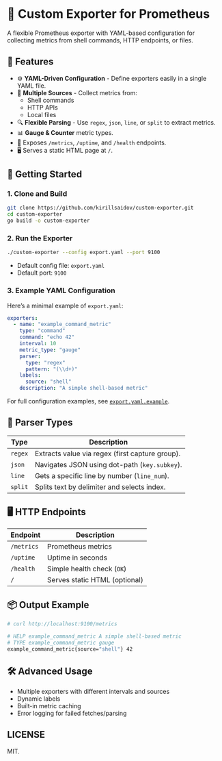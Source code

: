 # 🧪 Custom Exporter for Prometheus
A flexible Prometheus exporter with YAML-based configuration for collecting metrics from shell commands, HTTP endpoints, or files.

## 🔧 Features

* ⚙️ **YAML-Driven Configuration** - Define exporters easily in a single YAML file.
* 🧾 **Multiple Sources** - Collect metrics from:
  * Shell commands
  * HTTP APIs
  * Local files
* 🔍 **Flexible Parsing** - Use `regex`, `json`, `line`, or `split` to extract metrics.
* 📊 **Gauge & Counter** metric types.
* 📡 Exposes `/metrics`, `/uptime`, and `/health` endpoints.
* 🖥️ Serves a static HTML page at `/`.

## 🚀 Getting Started

### 1. Clone and Build

```bash
git clone https://github.com/kirillsaidov/custom-exporter.git
cd custom-exporter
go build -o custom-exporter
```

### 2. Run the Exporter

```bash
./custom-exporter --config export.yaml --port 9100
```

* Default config file: `export.yaml`
* Default port: `9100`

### 3. Example YAML Configuration

Here’s a minimal example of `export.yaml`:

```yaml
exporters:
  - name: "example_command_metric"
    type: "command"
    command: "echo 42"
    interval: 10
    metric_type: "gauge"
    parser:
      type: "regex"
      pattern: "(\\d+)"
    labels:
      source: "shell"
    description: "A simple shell-based metric"
```

For full configuration examples, see [`export.yaml.example`](./export.yaml.example).

## 🧠 Parser Types

| Type    | Description                                     |
| ------- | ----------------------------------------------- |
| `regex` | Extracts value via regex (first capture group). |
| `json`  | Navigates JSON using dot-path (`key.subkey`).   |
| `line`  | Gets a specific line by number (`line_num`).    |
| `split` | Splits text by delimiter and selects index.     |

## 🖥️ HTTP Endpoints

| Endpoint   | Description                   |
| ---------- | ----------------------------- |
| `/metrics` | Prometheus metrics            |
| `/uptime`  | Uptime in seconds             |
| `/health`  | Simple health check (`OK`)    |
| `/`        | Serves static HTML (optional) |

## 📦 Output Example

```bash
# curl http://localhost:9100/metrics

# HELP example_command_metric A simple shell-based metric
# TYPE example_command_metric gauge
example_command_metric{source="shell"} 42
```

## 🛠 Advanced Usage

* Multiple exporters with different intervals and sources
* Dynamic labels
* Built-in metric caching
* Error logging for failed fetches/parsing

## LICENSE
MIT.

